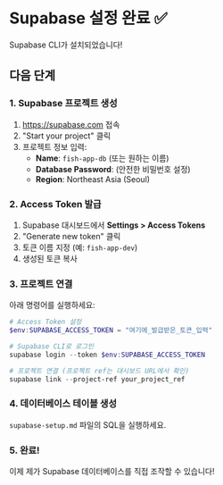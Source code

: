 # Supabase 설정 완료 ✅

Supabase CLI가 설치되었습니다!

## 다음 단계

### 1. Supabase 프로젝트 생성

1. https://supabase.com 접속
2. "Start your project" 클릭
3. 프로젝트 정보 입력:
   - **Name**: `fish-app-db` (또는 원하는 이름)
   - **Database Password**: (안전한 비밀번호 설정)
   - **Region**: Northeast Asia (Seoul)

### 2. Access Token 발급

1. Supabase 대시보드에서 **Settings > Access Tokens**
2. "Generate new token" 클릭
3. 토큰 이름 지정 (예: `fish-app-dev`)
4. 생성된 토큰 복사

### 3. 프로젝트 연결

아래 명령어를 실행하세요:

```powershell
# Access Token 설정
$env:SUPABASE_ACCESS_TOKEN = "여기에_발급받은_토큰_입력"

# Supabase CLI로 로그인
supabase login --token $env:SUPABASE_ACCESS_TOKEN

# 프로젝트 연결 (프로젝트 ref는 대시보드 URL에서 확인)
supabase link --project-ref your_project_ref
```

### 4. 데이터베이스 테이블 생성

`supabase-setup.md` 파일의 SQL을 실행하세요.

### 5. 완료!

이제 제가 Supabase 데이터베이스를 직접 조작할 수 있습니다!

